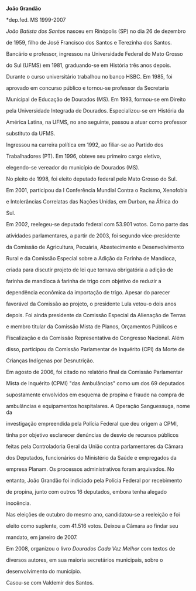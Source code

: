 **João Grandão**



\*dep.fed. MS 1999-2007



*João Batista dos Santos* nasceu em Rinópolis (SP) no dia 26 de dezembro

de 1959, filho de José Francisco dos Santos e Terezinha dos Santos.



Bancário e professor, ingressou na Universidade Federal do Mato Grosso

do Sul (UFMS) em 1981, graduando-se em História três anos depois.

Durante o curso universitário trabalhou no banco HSBC. Em 1985, foi

aprovado em concurso público e tornou-se professor da Secretaria

Municipal de Educação de Dourados (MS). Em 1993, formou-se em Direito

pela Universidade Integrada de Dourados. Especializou-se em História da

América Latina, na UFMS, no ano seguinte, passou a atuar como professor

substituto da UFMS.



Ingressou na carreira política em 1992, ao filiar-se ao Partido dos

Trabalhadores (PT). Em 1996, obteve seu primeiro cargo eletivo,

elegendo-se vereador do município de Dourados (MS).



No pleito de 1998, foi eleito deputado federal pelo Mato Grosso do Sul.

Em 2001, participou da I Conferência Mundial Contra o Racismo, Xenofobia

e Intolerâncias Correlatas das Nações Unidas, em Durban, na África do

Sul.



Em 2002, reelegeu-se deputado federal com 53.901 votos. Como parte das

atividades parlamentares, a partir de 2003, foi segundo vice-presidente

da Comissão de Agricultura, Pecuária, Abastecimento e Desenvolvimento

Rural e da Comissão Especial sobre a Adição da Farinha de Mandioca,

criada para discutir projeto de lei que tornava obrigatória a adição de

farinha de mandioca à farinha de trigo com objetivo de reduzir a

dependência econômica da importação de trigo. Apesar do parecer

favorável da Comissão ao projeto, o presidente Lula vetou-o dois anos

depois. Foi ainda presidente da Comissão Especial da Alienação de Terras

e membro titular da Comissão Mista de Planos, Orçamentos Públicos e

Fiscalização e da Comissão Representativa do Congresso Nacional. Além

disso, participou da Comissão Parlamentar de Inquérito (CPI) da Morte de

Crianças Indígenas por Desnutrição.



Em agosto de 2006, foi citado no relatório final da Comissão Parlamentar

Mista de Inquérito (CPMI) "das Ambulâncias" como um dos 69 deputados

supostamente envolvidos em esquema de propina e fraude na compra de

ambulâncias e equipamentos hospitalares. A Operação Sanguessuga, nome da

investigação empreendida pela Polícia Federal que deu origem a CPMI,

tinha por objetivo esclarecer denúncias de desvio de recursos públicos

feitas pela Controladoria Geral da União contra parlamentares da Câmara

dos Deputados, funcionários do Ministério da Saúde e empregados da

empresa Planam. Os processos administrativos foram arquivados. No

entanto, João Grandão foi indiciado pela Polícia Federal por recebimento

de propina, junto com outros 16 deputados, embora tenha alegado

inocência.



Nas eleições de outubro do mesmo ano, candidatou-se a reeleição e foi

eleito como suplente, com 41.516 votos. Deixou a Câmara ao findar seu

mandato, em janeiro de 2007.



Em 2008, organizou o livro *Dourados Cada Vez Melhor* com textos de

diversos autores, em sua maioria secretários municipais, sobre o

desenvolvimento do município.



Casou-se com Valdemir dos Santos.



